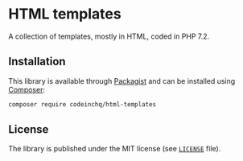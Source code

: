# HTML templates

A collection of templates, mostly in HTML, coded in PHP 7.2.


## Installation

This library is available through [Packagist](https://packagist.org/packages/codeinchq/html-templates) and can be installed using [Composer](https://getcomposer.org/): 

```bash
composer require codeinchq/html-templates
```

## License

The library is published under the MIT license (see [`LICENSE`](LICENSE) file).